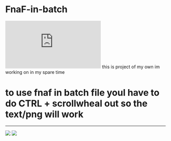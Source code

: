 # FnaF-in-batch
[![Discord](https://discordapp.com/api/guilds/711013877197832232/widget.json)](https://discord.gg/pD2Ubb2)
this is project of my own im working on in my spare time
# to use fnaf in batch file youl have to do CTRL + scrollwheal out so the text/png will work

<hr>
<img src="https://cdn.discordapp.com/attachments/696309465175031818/746481139358630018/1.gif"/>
<img src="https://cdn.discordapp.com/attachments/696309465175031818/746481141590261850/2.gif"/>
